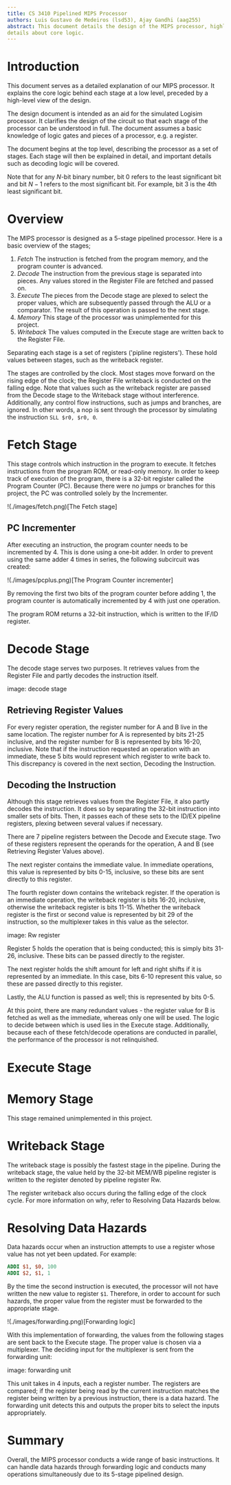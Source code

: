 ```yaml
---
title: CS 3410 Pipelined MIPS Processor
authors: Luis Gustavo de Medeiros (lsd53), Ajay Gandhi (aag255)
abstract: This document details the design of the MIPS processor, highlighting
details about core logic.
---
```


# Introduction

This document serves as a detailed explanation of our MIPS processor. It
explains the core logic behind each stage at a low level, preceded by a
high-level view of the design.

The design document is intended as an aid for the simulated Logisim processor.
It clarifies the design of the circuit so that each stage of the processor can
be understood in full. The document assumes a basic knowledge of logic gates and
pieces of a processor, e.g. a register.

The document begins at the top level, describing the processor as a set of
stages. Each stage will then be explained in detail, and important details such
as decoding logic will be covered.

Note that for any $N$-bit binary number, bit 0 refers to the least significant
bit and bit $N-1$ refers to the most significant bit. For example, bit 3 is the
4th least significant bit.

# Overview

The MIPS processor is designed as a 5-stage pipelined processor. Here is a basic
overview of the stages;

1. _Fetch_ The instruction is fetched from the program memory, and the program
   counter is advanced.
2. _Decode_ The instruction from the previous stage is separated into pieces.
   Any values stored in the Register File are fetched and passed on.
3. _Execute_ The pieces from the Decode stage are plexed to select the proper
   values, which are subsequently passed through the ALU or a comparator. The
   result of this operation is passed to the next stage.
4. _Memory_ This stage of the processor was unimplemented for this project.
5. _Writeback_ The values computed in the Execute stage are written back to the
   Register File.

Separating each stage is a set of registers ('pipline registers'). These hold
values between stages, such as the writeback register.

The stages are controlled by the clock. Most stages move forward on the rising
edge of the clock; the Register File writeback is conducted on the falling edge.
Note that values such as the writeback register are passed from the Decode stage
to the Writeback stage without interference. Additionally, any control flow
instructions, such as jumps and branches, are ignored. In other words, a nop is
sent through the processor by simulating the instruction `SLL $r0, $r0, 0`.

# Fetch Stage

This stage controls which instruction in the program to execute. It fetches
instructions from the program ROM, or read-only memory. In order to keep track
of execution of the program, there is a 32-bit register called the Program
Counter (PC). Because there were no jumps or branches for this project, the PC
was controlled solely by the Incrementer.

!(./images/fetch.png)[The Fetch stage]

## PC Incrementer

After executing an instruction, the program counter needs to be incremented by
4. This is done using a one-bit adder. In order to prevent using the same adder
4 times in series, the following subcircuit was created:

!(./images/pcplus.png)[The Program Counter incrementer]

By removing the first two bits of the program counter before adding 1, the
program counter is automatically incremented by 4 with just one operation.

The program ROM returns a 32-bit instruction, which is written to the IF/ID
register.

# Decode Stage

The decode stage serves two purposes. It retrieves values from the Register File
and partly decodes the instruction itself.

image: decode stage

## Retrieving Register Values

For every register operation, the register number for A and B live in the
same location. The register number for A is represented by bits 21-25 inclusive,
and the register number for B is represented by bits 16-20, inclusive. Note that
if the instruction requested an operation with an immediate, these 5 bits would
represent which register to write back to. This discrepancy is covered in the
next section, Decoding the Instruction.

## Decoding the Instruction

Although this stage retrieves values from the Register File, it also partly
decodes the instruction. It does so by separating the 32-bit instruction into
smaller sets of bits. Then, it passes each of these sets to the ID/EX pipeline
registers, plexing between several values if necessary.

There are 7 pipeline registers between the Decode and Execute stage. Two of
these registers represent the operands for the operation, A and B (see
Retrieving Register Values above).

The next register contains the immediate value. In immediate operations, this
value is represented by bits 0-15, inclusive, so these bits are sent directly
to this register.

The fourth register down contains the writeback register. If the operation is an
immediate operation, the writeback register is bits 16-20, inclusive, otherwise
the writeback register is bits 11-15. Whether the writeback register is the
first or second value is represented by bit 29 of the instruction, so the
multiplexer takes in this value as the selector.

image: Rw register

Register 5 holds the operation that is being conducted; this is simply bits
31-26, inclusive. These bits can be passed directly to the register.

The next register holds the shift amount for left and right shifts if it is
represented by an immediate. In this case, bits 6-10 represent this value, so
these are passed directly to this register.

Lastly, the ALU function is passed as well; this is represented by bits 0-5.

At this point, there are many redundant values - the register value for B is
fetched as well as the immediate, whereas only one will be used. The logic to
decide between which is used lies in the Execute stage. Additionally, because
each of these fetch/decode operations are conducted in parallel, the performance
of the processor is not relinquished.

# Execute Stage

# Memory Stage

This stage remained unimplemented in this project.

# Writeback Stage

The writeback stage is possibly the fastest stage in the pipeline. During the
writeback stage, the value held by the 32-bit MEM/WB pipeline register is
written to the register denoted by pipeline register Rw.

The register writeback also occurs during the falling edge of the clock cycle.
For more information on why, refer to Resolving Data Hazards below.

# Resolving Data Hazards

Data hazards occur when an instruction attempts to use a register whose value
has not yet been updated. For example:

```mips
ADDI $1, $0, 100
ADDI $2, $1, 1
```

By the time the second instruction is executed, the processor will not have
written the new value to register `$1`. Therefore, in order to account for such
hazards, the proper value from the register must be forwarded to the appropriate
stage.

!(./images/forwarding.png)[Forwarding logic]

With this implementation of forwarding, the values from the following stages
are sent back to the Execute stage. The proper value is chosen via a
multiplexer. The deciding input for the multiplexer is sent from the forwarding
unit:

image: forwarding unit

This unit takes in 4 inputs, each a register number. The registers are compared;
if the register being read by the current instruction matches the register being
written by a previous instruction, there is a data hazard. The forwarding unit
detects this and outputs the proper bits to select the inputs appropriately.

# Summary

Overall, the MIPS processor conducts a wide range of basic instructions. It can
handle data hazards through forwarding logic and conducts many operations
simultaneously due to its 5-stage pipelined design.


